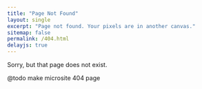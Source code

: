 ```yaml
---
title: "Page Not Found"
layout: single
excerpt: "Page not found. Your pixels are in another canvas."
sitemap: false
permalink: /404.html
delayjs: true
---
```


<script type="text/javascript">
    // Single Page Apps for GitHub Pages
    // https://github.com/rafrex/spa-github-pages
    // Copyright (c) 2016 Rafael Pedicini, licensed under the MIT License
    // ----------------------------------------------------------------------
    // This script takes the current url and converts the path and query
    // string into just a query string, and then redirects the browser
    // to the new url with only a query string and hash fragment,
    // e.g. http://www.foo.tld/one/two?a=b&c=d#qwe, becomes
    // http://www.foo.tld/?p=/one/two&q=a=b~and~c=d#qwe
    // Note: this 404.html file must be at least 512 bytes for it to work
    // with Internet Explorer (it is currently > 512 bytes)

    // If you're creating a Project Pages site and NOT using a custom domain,
    // then set segmentCount to 1 (enterprise users may need to set it to > 1).
    // This way the code will only replace the route part of the path, and not
    // the real directory in which the app resides, for example:
    // https://username.github.io/repo-name/one/two?a=b&c=d#qwe becomes
    // https://username.github.io/repo-name/?p=/one/two&q=a=b~and~c=d#qwe
    // Otherwise, leave segmentCount as 0.

    // Set segmentCount as 1 to include /app folder
    var segmentCount = 1;

    var l = window.location;

    // if first path token is /app, use SPA routing and associated 404
    if (l.pathname.split('/').slice(1, 2).pop() === 'app') {
        l.replace(
          l.protocol + '//' + l.hostname + (l.port ? ':' + l.port : '') +
          l.pathname.split('/').slice(0, 1 + segmentCount).join('/') + '/?p=/' +
          l.pathname.slice(1).split('/').slice(segmentCount).join('/').replace(/&/g, '~and~') +
          (l.search ? '&q=' + l.search.slice(1).replace(/&/g, '~and~') : '') +
          l.hash
        );
    } else {
      // show this 404 page (delayjs adds display:none; using JS in head)
      document.documentElement.style.removeProperty('display');
    }

</script>

Sorry, but that page does not exist.

@todo make microsite 404 page
